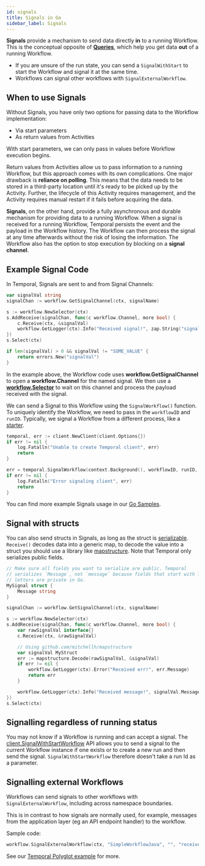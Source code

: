 ```yaml
---
id: signals
title: Signals in Go
sidebar_label: Signals
---
```


**Signals** provide a mechanism to send data directly **in** to a running Workflow.
This is the conceptual opposite of [**Queries**](https://docs.temporal.io/docs/go/queries), which help you get data **out** of a running Workflow.

- If you are unsure of the run state, you can send a `SignalWithStart` to start the Workflow and signal it at the same time.
- Workflows can signal other workflows with `SignalExternalWorkflow`.

## When to use Signals

Without Signals, you have only two options for passing data to the Workflow implementation:

- Via start parameters
- As return values from Activities

With start parameters, we can only pass in values before Workflow execution begins.

Return values from Activities allow us to pass information to a running Workflow, but this approach comes with its own complications.
One major drawback is **reliance on polling**.
This means that the data needs to be stored in a third-party location until it's ready to be picked up by the Activity.
Further, the lifecycle of this Activity requires management, and the Activity requires manual restart if it fails before acquiring the data.

**Signals**, on the other hand, provide a fully asynchronous and durable mechanism for providing data to a running Workflow.
When a signal is received for a running Workflow, Temporal persists the event and the payload in the Workflow history.
The Workflow can then process the signal at any time afterwards without the risk of losing the information.
The Workflow also has the option to stop execution by blocking on a **signal channel**.

## Example Signal Code

In Temporal, Signals are sent to and from Signal Channels:

```go
var signalVal string
signalChan := workflow.GetSignalChannel(ctx, signalName)

s := workflow.NewSelector(ctx)
s.AddReceive(signalChan, func(c workflow.Channel, more bool) {
    c.Receive(ctx, &signalVal)
    workflow.GetLogger(ctx).Info("Received signal!", zap.String("signal", signalName), zap.String("value", signalVal))
})
s.Select(ctx)

if len(signalVal) > 0 && signalVal != "SOME_VALUE" {
    return errors.New("signalVal")
}
```

In the example above, the Workflow code uses **workflow.GetSignalChannel** to open a **workflow.Channel** for the named signal.
We then use a [**workflow.Selector**](https://docs.temporal.io/docs/go/selectors) to wait on this channel and process the payload received with the signal.

We can send a Signal to this Workflow using the `SignalWorkflow()` function.
To uniquely identify the Workflow, we need to pass in the `workflowID` and `runID`.
Typically, we signal a Workflow from a different process, like a [starter](/docs/go/hello-world-tutorial/#workflow-starter).

```go
temporal, err := client.NewClient(client.Options{})
if err != nil {
    log.Fatalln("Unable to create Temporal client", err)
    return
}

err = temporal.SignalWorkflow(context.Background(), workflowID, runID, signalName, signalVal)
if err != nil {
	log.Fatalln("Error signaling client", err)
	return
}
```

You can find more example Signals usage in our [Go Samples](https://github.com/temporalio/samples-go).

## Signal with structs

You can also send structs in Signals, as long as the struct is [serializable](https://pkg.go.dev/go.temporal.io/sdk/converter#CompositeDataConverter.ToPayload).
`Receive()` decodes data into a generic map, to decode the value into a struct you should use a library like [mapstructure](https://github.com/mitchellh/mapstructure).
Note that Temporal only serializes public fields.

```go
// Make sure all fields you want to serialize are public. Temporal
// serializes `Message`, not `message` because fields that start with lowercase
// letters are private in Go.
MySignal struct {
	Message string
}

signalChan := workflow.GetSignalChannel(ctx, signalName)

s := workflow.NewSelector(ctx)
s.AddReceive(signalChan, func(c workflow.Channel, more bool) {
    var rawSignalVal interface{}
	c.Receive(ctx, &rawSignalVal)

    // Using github.com/mitchellh/mapstructure
    var signalVal MyStruct
	err := mapstructure.Decode(rawSignalVal, &signalVal)
    if err != nil {
        workflow.GetLogger(ctx).Error("Received err!", err.Message)
        return err
    }

    workflow.GetLogger(ctx).Info("Received message!", signalVal.Message)
})
s.Select(ctx)
```

## Signalling regardless of running status

You may not know if a Workflow is running and can accept a signal.
The [client.SignalWithStartWorkflow](https://pkg.go.dev/go.temporal.io/sdk/client#Client) API allows you to send a signal to the current Workflow instance if one exists or to create a new run and then send the signal.
`SignalWithStartWorkflow` therefore doesn't take a run Id as a parameter.

## Signalling external Workflows

Workflows can send signals to other workflows with `SignalExternalWorkflow`, including across namespace boundaries.

This is in contrast to how signals are normally used, for example, messages from the application layer (eg an API endpoint handler) to the workflow.

Sample code:

```go
workflow.SignalExternalWorkflow(ctx, "SimpleWorkflowJava", "", "receiveMessage", "Hello from Go")
```

See our [Temporal Polyglot example](https://github.com/tsurdilo/temporal-polyglot) for more.
